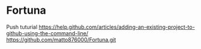 # Fortuna
 Push tuturial https://help.github.com/articles/adding-an-existing-project-to-github-using-the-command-line/
 https://github.com/matto876000/Fortuna.git
